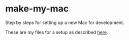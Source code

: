 # make-my-mac
Step by steps for setting up a new Mac for development.


These are my files for a setup as described [here](https://www.taniarascia.com/setting-up-a-brand-new-mac-for-development/).
